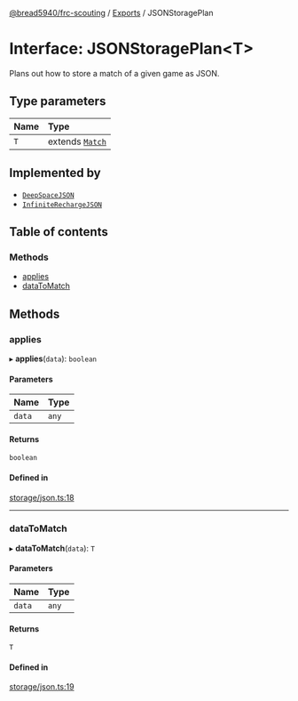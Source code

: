 [@bread5940/frc-scouting](../README.md) / [Exports](../modules.md) / JSONStoragePlan

# Interface: JSONStoragePlan<T\>

Plans out how to store a match of a given game as JSON.

## Type parameters

| Name | Type |
| :------ | :------ |
| `T` | extends [`Match`](../classes/Match.md) |

## Implemented by

- [`DeepSpaceJSON`](../classes/DeepSpace.DeepSpaceJSON.md)
- [`InfiniteRechargeJSON`](../classes/InfiniteRecharge.InfiniteRechargeJSON.md)

## Table of contents

### Methods

- [applies](JSONStoragePlan.md#applies)
- [dataToMatch](JSONStoragePlan.md#datatomatch)

## Methods

### applies

▸ **applies**(`data`): `boolean`

#### Parameters

| Name | Type |
| :------ | :------ |
| `data` | `any` |

#### Returns

`boolean`

#### Defined in

[storage/json.ts:18](https://github.com/BREAD5940/frc-scouting/blob/4bb8602/src/storage/json.ts#L18)

___

### dataToMatch

▸ **dataToMatch**(`data`): `T`

#### Parameters

| Name | Type |
| :------ | :------ |
| `data` | `any` |

#### Returns

`T`

#### Defined in

[storage/json.ts:19](https://github.com/BREAD5940/frc-scouting/blob/4bb8602/src/storage/json.ts#L19)
